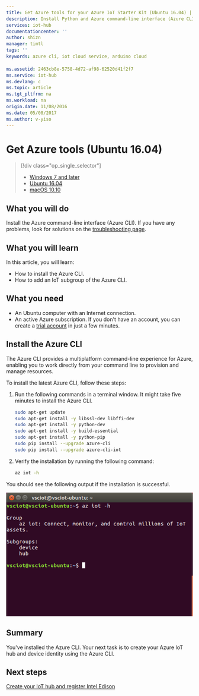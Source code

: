 ```yaml
---
title: Get Azure tools for your Azure IoT Starter Kit (Ubuntu 16.04) | Azure
description: Install Python and Azure command-line interface (Azure CLI) on Ubuntu.
services: iot-hub
documentationcenter: ''
author: shizn
manager: timtl
tags: ''
keywords: azure cli, iot cloud service, arduino cloud

ms.assetid: 2463cb8e-5758-4d72-af98-62520d41f2f7
ms.service: iot-hub
ms.devlang: c
ms.topic: article
ms.tgt_pltfrm: na
ms.workload: na
origin.date: 11/08/2016
ms.date: 05/08/2017
ms.author: v-yiso
---
```


# Get Azure tools (Ubuntu 16.04)
> [!div class="op_single_selector"]
> * [Windows 7 and later][windows]
> * [Ubuntu 16.04][ubuntu]
> * [macOS 10.10][macos]

## What you will do
Install the Azure command-line interface (Azure CLI). If you have any problems, look for solutions on the [troubleshooting page][troubleshooting].

## What you will learn
In this article, you will learn:
* How to install the Azure CLI.
* How to add an IoT subgroup of the Azure CLI.

## What you need
* An Ubuntu computer with an Internet connection.
* An active Azure subscription. If you don't have an account, you can create a [trial account](https://www.azure.cn/pricing/1rmb-trial/) in just a few minutes.

## Install the Azure CLI
The Azure CLI provides a multiplatform command-line experience for Azure, enabling you to work directly from your command line to provision and manage resources.

To install the latest Azure CLI, follow these steps:

1. Run the following commands in a terminal window. It might take five minutes to install the Azure CLI.

   ```bash
   sudo apt-get update
   sudo apt-get install -y libssl-dev libffi-dev
   sudo apt-get install -y python-dev
   sudo apt-get install -y build-essential
   sudo apt-get install -y python-pip
   sudo pip install --upgrade azure-cli
   sudo pip install --upgrade azure-cli-iot
   ```
2. Verify the installation by running the following command:

   ```bash
   az iot -h
   ```

You should see the following output if the installation is successful.

![Output that indicates success](./media/iot-hub-intel-edison-lessons/lesson2/az_iot_help_ubuntu.png)

## Summary
You've installed the Azure CLI. Your next task is to create your Azure IoT hub and device identity using the Azure CLI.

## Next steps
[Create your IoT hub and register Intel Edison][create-your-iot-hub-and-register-intel-edison]

<!-- Images and links -->

[troubleshooting]: ./iot-hub-intel-edison-kit-c-troubleshooting.md
[create-your-iot-hub-and-register-intel-edison]: ./iot-hub-intel-edison-kit-c-lesson2-prepare-azure-iot-hub.md
[windows]: ./iot-hub-intel-edison-kit-c-lesson2-get-azure-tools-win32.md
[ubuntu]: ./iot-hub-intel-edison-kit-c-lesson2-get-azure-tools-ubuntu.md
[macos]: ./iot-hub-intel-edison-kit-c-lesson2-get-azure-tools-mac.md